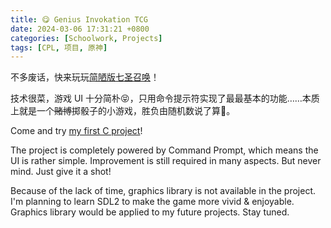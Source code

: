 ```yaml
---
title: 😋 Genius Invokation TCG
date: 2024-03-06 17:31:21 +0800
categories: [Schoolwork, Projects]
tags: [CPL, 项目, 原神]
---
```


不多废话，快来玩玩[简陋版七圣召唤](https://github.com/ChanHsing1972/Genius-Invokation-TCG)！

技术很菜，游戏 UI 十分简朴😝，只用命令提示符实现了最最基本的功能……本质上就是一个~~赌博~~掷骰子的小游戏，胜负由随机数说了算🤣。

Come and try [my first C project](https://github.com/ChanHsing1972/Genius-Invokation-TCG)! 

The project is completely powered by Command Prompt, which means the UI is rather simple. Improvement is still required in many aspects. But never mind. Just give it a shot!

Because of the lack of time, graphics library is not available in the project. I'm planning to learn SDL2 to make the game more vivid & enjoyable. Graphics library would be applied to my future projects. Stay tuned.
